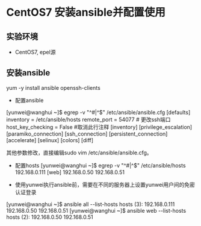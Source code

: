 # CentOS7 安装ansible并配置使用

## 实验环境

- CentOS7, epel源

## 安装ansible

yum -y install ansible openssh-clients

- 配置ansible

[yunwei@wanghui ~]$ egrep -v "^#|^$" /etc/ansible/ansible.cfg 
[defaults]
inventory      = /etc/ansible/hosts
remote_port    = 54077 # 更改ssh端口
host_key_checking = False #取消此行注释
[inventory]
[privilege_escalation]
[paramiko_connection]
[ssh_connection]
[persistent_connection]
[accelerate]
[selinux]
[colors]
[diff]

其他参数修改，直接编辑sudo vim /etc/ansible/ansible.cfg。

- 配置hosts
[yunwei@wanghui ~]$ egrep -v "^#|^$" /etc/ansible/hosts
192.168.0.111
[web]
192.168.0.50
192.168.0.51

- 使用yunwei执行ansible前，需要在不同的服务器上设置yunwei用户间的免密认证登录

[yunwei@wanghui ~]$ ansible all --list-hosts
  hosts (3):
    192.168.0.111
    192.168.0.50
    192.168.0.51
[yunwei@wanghui ~]$ ansible web --list-hosts
  hosts (2):
    192.168.0.50
    192.168.0.51

#     
